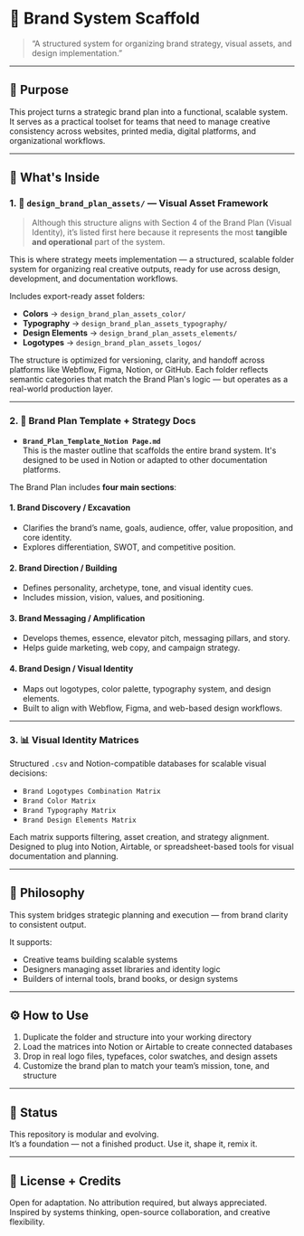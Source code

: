 # 🧱 Brand System Scaffold

> “A structured system for organizing brand strategy, visual assets, and design implementation.”

---

## 🎯 Purpose

This project turns a strategic brand plan into a functional, scalable system.  
It serves as a practical toolset for teams that need to manage creative consistency across websites, printed media, digital platforms, and organizational workflows.

---

## 🧰 What's Inside

### 1. 📁 `design_brand_plan_assets/` — Visual Asset Framework

> Although this structure aligns with Section 4 of the Brand Plan (Visual Identity), it’s listed first here because it represents the most **tangible and operational** part of the system.

This is where strategy meets implementation — a structured, scalable folder system for organizing real creative outputs, ready for use across design, development, and documentation workflows.

Includes export-ready asset folders:

- **Colors** → `design_brand_plan_assets_color/`
- **Typography** → `design_brand_plan_assets_typography/`
- **Design Elements** → `design_brand_plan_assets_elements/`
- **Logotypes** → `design_brand_plan_assets_logos/`

The structure is optimized for versioning, clarity, and handoff across platforms like Webflow, Figma, Notion, or GitHub. Each folder reflects semantic categories that match the Brand Plan's logic — but operates as a real-world production layer.

---

### 2. 📐 Brand Plan Template + Strategy Docs

- **`Brand_Plan_Template_Notion Page.md`**  
  This is the master outline that scaffolds the entire brand system. It's designed to be used in Notion or adapted to other documentation platforms.

The Brand Plan includes **four main sections**:

#### 1. Brand Discovery / Excavation
- Clarifies the brand’s name, goals, audience, offer, value proposition, and core identity.
- Explores differentiation, SWOT, and competitive position.

#### 2. Brand Direction / Building
- Defines personality, archetype, tone, and visual identity cues.
- Includes mission, vision, values, and positioning.

#### 3. Brand Messaging / Amplification
- Develops themes, essence, elevator pitch, messaging pillars, and story.
- Helps guide marketing, web copy, and campaign strategy.

#### 4. Brand Design / Visual Identity
- Maps out logotypes, color palette, typography system, and design elements.
- Built to align with Webflow, Figma, and web-based design workflows.

---

### 3. 📊 Visual Identity Matrices

Structured `.csv` and Notion-compatible databases for scalable visual decisions:

- `Brand Logotypes Combination Matrix`
- `Brand Color Matrix`
- `Brand Typography Matrix`
- `Brand Design Elements Matrix`

Each matrix supports filtering, asset creation, and strategy alignment. Designed to plug into Notion, Airtable, or spreadsheet-based tools for visual documentation and planning.

---

## 🧭 Philosophy

This system bridges strategic planning and execution — from brand clarity to consistent output.

It supports:
- Creative teams building scalable systems
- Designers managing asset libraries and identity logic
- Builders of internal tools, brand books, or design systems

---

## ⚙️ How to Use

1. Duplicate the folder and structure into your working directory
2. Load the matrices into Notion or Airtable to create connected databases
3. Drop in real logo files, typefaces, color swatches, and design assets
4. Customize the brand plan to match your team’s mission, tone, and structure

---

## 🧪 Status

This repository is modular and evolving.  
It’s a foundation — not a finished product. Use it, shape it, remix it.

---

## 🪪 License + Credits

Open for adaptation. No attribution required, but always appreciated.  
Inspired by systems thinking, open-source collaboration, and creative flexibility.
